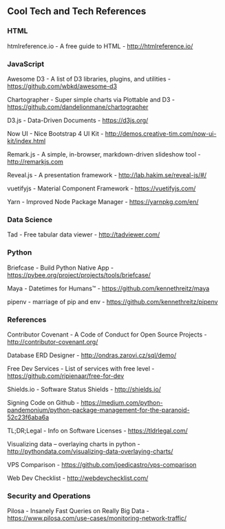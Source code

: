 ## Cool Tech and Tech References

### HTML

htmlreference.io - A free guide to HTML - http://htmlreference.io/

### JavaScript

Awesome D3 - A list of D3 libraries, plugins, and utilities - https://github.com/wbkd/awesome-d3

Chartographer - Super simple charts via Plottable and D3 - https://github.com/dandelionmane/chartographer

D3.js - Data-Driven Documents - https://d3js.org/

Now UI - Nice Bootstrap 4 UI Kit - http://demos.creative-tim.com/now-ui-kit/index.html

Remark.js - A simple, in-browser, markdown-driven slideshow tool - http://remarkjs.com

Reveal.js - A presentation framework - http://lab.hakim.se/reveal-js/#/

vuetifyjs - Material Component Framework - https://vuetifyjs.com/

Yarn - Improved Node Package Manager - https://yarnpkg.com/en/

### Data Science

Tad - Free tabular data viewer - http://tadviewer.com/

### Python

Briefcase - Build Python Native App - https://pybee.org/project/projects/tools/briefcase/

Maya - Datetimes for Humans™ - https://github.com/kennethreitz/maya

pipenv - marriage of pip and env - https://github.com/kennethreitz/pipenv

### References

Contributor Covenant - A Code of Conduct for Open Source Projects - http://contributor-covenant.org/

Database ERD Designer - http://ondras.zarovi.cz/sql/demo/

Free Dev Services - List of services with free level - https://github.com/ripienaar/free-for-dev

Shields.io - Software Status Shields - http://shields.io/

Signing Code on Github - https://medium.com/python-pandemonium/python-package-management-for-the-paranoid-52c23f6aba6a

TL;DR;Legal - Info on Software Licenses - https://tldrlegal.com/

Visualizing data – overlaying charts in python - http://pythondata.com/visualizing-data-overlaying-charts/

VPS Comparison - https://github.com/joedicastro/vps-comparison

Web Dev Checklist - http://webdevchecklist.com/

### Security and Operations

Pilosa - Insanely Fast Queries on Really Big Data - https://www.pilosa.com/use-cases/monitoring-network-traffic/

